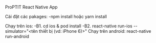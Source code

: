 ProPTIT React Native App

Cài đặt các pakages:
-npm install hoặc yarn install
  
Chạy trên ios:
-B1. cd ios & pod install
-B2. react-native run-ios --simulator="<tên thiết bị (vd: iPhone 6)>"
Chạy trên android: 
  react-native run-android
 

